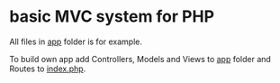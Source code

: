 # basic MVC system for PHP

All files in [app](https://github.com/gabrielix29/MVC-php/tree/master/app) folder is for example.

To build own app add Controllers, Models and Views to [app](https://github.com/gabrielix29/MVC-php/tree/master/app) folder and Routes to [index.php](https://github.com/gabrielix29/MVC-php/blob/master/public/index.php).
